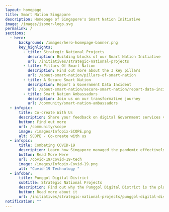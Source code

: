 ```yaml
---
layout: homepage
title: Smart Nation Singapore
description: Homepage of Singapore's Smart Nation Initiative
image: /images/isomer-logo.svg
permalink: /
sections:
  - hero:
      background: /images/hero-homepage-banner.png
      key_highlights:
        - title: Strategic National Projects
          description: Building blocks of our Smart Nation Initiative
          url: /initiatives/strategic-national-projects
        - title: Pillars Of Smart Nation
          description: Find out more about the 3 key pillars
          url: /about-smart-nation/pillars-of-smart-nation
        - title: A Secure Smart Nation
          description: Report a Government Data Incident
          url: /about-smart-nation/secure-smart-nation/report-data-incident
        - title: Smart Nation Ambassadors
          description: Join us on our transformative journey
          url: /community/smart-nation-ambassadors
  - infopic:
      title: Co-create With Us
      description: Share your feedback on digital Government services via SCOPE
      button: Find out more
      url: /community/scope
      image: /images/Infopix-SCOPE.png
      alt: SCOPE - Co-create with us
  - infopic:
      title: Combating COVID-19
      description: Learn how Singapore managed the pandemic effectively with technology
      button: Read More Here
      url: /covid-19/covid-19-tech
      image: /images/Infopix-Covid-19.png
      alt: "Covid-19 Technology "
  - infobar:
      title: Punggol Digital District
      subtitle: Strategic National Projects
      description: Find out why the Punggol Digital District is the place to be!
      button: Read more about it
      url: /initiatives/strategic-national-projects/punggol-digital-district
notification: ""
---
```

